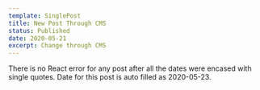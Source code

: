 ```yaml
---
template: SinglePost
title: New Post Through CMS
status: Published
date: 2020-05-21
excerpt: Change through CMS
---
```

There is no React error for any post after all the dates were encased with single quotes. Date for this post is auto filled as 2020-05-23.
